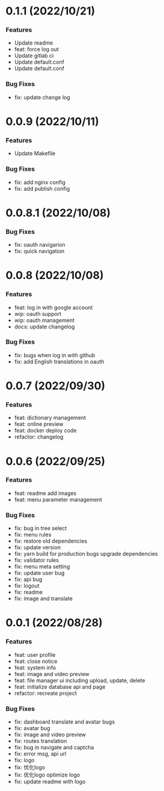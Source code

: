 # 0.1.1 (2022/10/21)

### Features

- Update readme
- feat: force log out
- Update gitlab ci
- Update default.conf
- Update default.conf

### Bug Fixes

- fix: update change log

# 0.0.9 (2022/10/11)

### Features

- Update Makefile

### Bug Fixes

- fix: add nginx config
- fix: add publish config

# 0.0.8.1 (2022/10/08)

### Bug Fixes

- fix: oauth navigarion
- fix: quick navigation

# 0.0.8 (2022/10/08)

### Features

- feat: log in with google account
- wip: oauth support
- wip: oauth management
- docs: update changelog

### Bug Fixes

- fix: bugs when log in with github
- fix: add English translations in oauth

# 0.0.7 (2022/09/30)

### Features

- feat: dictionary management
- feat: online preview
- feat: docker deploy code
- refactor: changelog

# 0.0.6 (2022/09/25)

### Features

- feat: readme add images
- feat: menu parameter management

### Bug Fixes

- fix: bug in tree select
- fix: menu rules
- fix: restore old dependencies
- fix: update version
- fix: yarn build for production bugs upgrade dependencies
- fix: validator rules
- fix: menu meta setting
- fix: update user bug
- fix: api bug
- fix: logout
- fix: readme
- fix: image and translate

# 0.0.1 (2022/08/28)

### Features

- feat: user profile
- feat: close notice
- feat: system info
- feat: image and video preview
- feat: file manager ui including upload, update, delete
- feat: initialize database api and page
- refactor: recreate project

### Bug Fixes

- fix: dashboard translate and avatar bugs
- fix: avatar bug
- fix: image and video preview
- fix: routes translation
- fix: bug in navigate and captcha
- fix: error msg, api url
- fix: logo
- fix: 优化logo
- fix: 优化logo  optimize logo
- fix: update readme with logo
